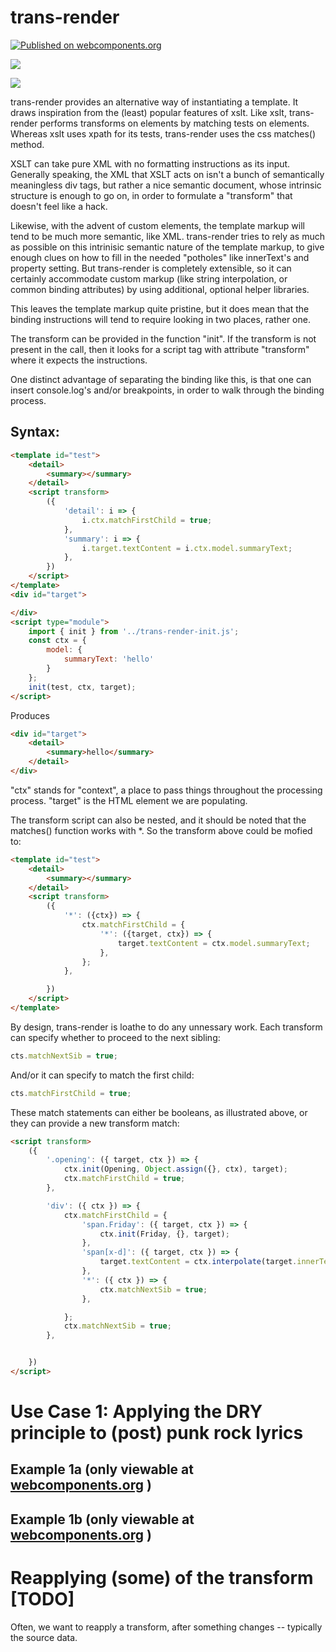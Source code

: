 # trans-render

[![Published on webcomponents.org](https://img.shields.io/badge/webcomponents.org-published-blue.svg)](https://www.webcomponents.org/element/trans-render)

<a href="https://nodei.co/npm/trans-render/"><img src="https://nodei.co/npm/trans-render.png"></a>

<img src="http://img.badgesize.io/https://cdn.jsdelivr.net/npm/trans-render@0.0.12/dist/trans-render-init.min.js?compression=gzip">

trans-render provides an alternative way of instantiating a template.  It draws inspiration from the (least) popular features of xslt.  Like xslt, trans-render performs transforms on elements by matching tests on elements.  Whereas xslt uses xpath for its tests, trans-render uses the css matches() method.

XSLT can take pure XML with no formatting instructions as its input.  Generally speaking, the XML that XSLT acts on isn't a bunch of semantically  meaningless div tags, but rather a nice semantic document, whose intrinsic structure is enough to go on, in order to formulate a "transform" that doesn't feel like a hack.  

Likewise, with the advent of custom elements, the template markup will tend to be much more semantic, like XML. trans-render tries to rely as much as possible on this intrinisic semantic nature of the template markup, to give enough clues on how to fill in the needed "potholes" like innerText's and property setting.  But trans-render is completely extensible, so it can certainly accommodate custom markup (like string interpolation, or common binding attributes) by using additional, optional helper libraries.  

This leaves the template markup quite pristine, but it does mean that the binding instructions will tend to require looking in two places, rather one.

The transform can be provided in the function "init".  If the transform is not present in the call, then it looks for a script tag with attribute "transform" where it expects the instructions.



One distinct advantage of separating the binding like this, is that one can insert console.log's and/or breakpoints, in order to walk through the binding process.

## Syntax:

```html
<template id="test">
    <detail>
        <summary></summary>
    </detail>
    <script transform>
        ({
            'detail': i => {
                i.ctx.matchFirstChild = true;
            },
            'summary': i => {
                i.target.textContent = i.ctx.model.summaryText;
            },
        })
    </script>
</template>
<div id="target">

</div>
<script type="module">
    import { init } from '../trans-render-init.js';
    const ctx = {
        model: {
            summaryText: 'hello'
        }
    };
    init(test, ctx, target);
</script>
```

Produces

```html
<div id="target">
    <detail>
        <summary>hello</summary>
    </detail>
</div>
```

"ctx" stands for "context", a place to pass things throughout the processing process.  "target" is the HTML element we are populating.

The transform script can also be nested, and it should be noted that the matches() function works with *.  So the transform above could be mofied to:

```html
<template id="test">
    <detail>
        <summary></summary>
    </detail>
    <script transform>
        ({
            '*': ({ctx}) => {
                ctx.matchFirstChild = {
                    '*': ({target, ctx}) => {
                        target.textContent = ctx.model.summaryText;
                    },
                };
            },

        })
    </script>
</template>
```

By design, trans-render is loathe to do any unnessary work.  Each transform can specify whether to proceed to the next sibling:

```JavaScript
cts.matchNextSib = true;
```

And/or it can specify to match the first child:

```JavaScript
cts.matchFirstChild = true;
```

These match statements can either be booleans, as illustrated above, or they can provide a new transform match:

```html
<script transform>
    ({
        '.opening': ({ target, ctx }) => {
            ctx.init(Opening, Object.assign({}, ctx), target);
            ctx.matchFirstChild = true;
        },

        'div': ({ ctx }) => {
            ctx.matchFirstChild = {
                'span.Friday': ({ target, ctx }) => {
                    ctx.init(Friday, {}, target);
                },
                'span[x-d]': ({ target, ctx }) => {
                    target.textContent = ctx.interpolate(target.innerText, ctx);
                },
                '*': ({ ctx }) => {
                    ctx.matchNextSib = true;
                },

            };
            ctx.matchNextSib = true;
        },


    })
</script>
```

# Use Case 1:  Applying the DRY principle to (post) punk rock lyrics

## Example 1a (only viewable at [webcomponents.org](https://www.webcomponents.org/element/trans-render) )

<!--
```
<custom-element-demo>
<template>
    <div>
        <a href="https://www.youtube.com/watch?v=2-Lb-JhsaEk" target="_blank">Something's gone wrong again</a>
        <template id="Title">Something's gone wrong again</template>
        <template id="Title2">Something goes wrong again</template>
        <template id="Again">And again</template>
        <template id="Again2">And again, and again, again and something's gone wrong again</template>
        <template id="Again3">And again, and again, again and something goes wrong again</template>
        <template id="Main">
            <div>
                <span>Tried to find my sock</span><br>
                <span>No good, it's lost</span><br>
                <span data-init="Title"></span><br>
                <span>Need a shave</span><br>
                <span>Cut myself, need a new blade</span><br>
                <span data-init="Title"></span>
            </div>
            <div>
                <span data-init="Again"></span><br>
                <span data-init="Again2"></span><br>
                <span data-init="Title"></span>
            </div>
            <div>
                <span>Tried to fry an egg</span><br>
                <span>Broke the yolk, no joke</span><br>
                <span data-init="Title"></span><br>
                <span>Look at my watch, just to tell the time but the hand's come off mine</span><br>
                <span data-init="Title"></span><br>
                <span data-init="Title"></span>
            </div>
            <div>
                <span data-init="Again"></span><br>
                <span data-init="Again2"></span><br>
                <span data-init="Title"></span>
            </div>
            <div>
                <span>Nothing ever happens to people like us</span><br>
                <span>'Cept we miss the bus, something goes wrong again</span><br>
                <span>Need a smoke, use my last fifty P.</span><br>
                <span>But the machine is broke, something's gone wrong again</span>
            </div>
            <div>
                <span data-init="Title2"></span><br>
                <span data-init="Again"></span><br>
                <span data-init="Again3"></span><br>
                <span data-init="Title2"></span>
            </div>
            <div>
                <span data-init="Title2"></span><br>
                <span data-init="Again"></span><br>
                <span data-init="Again3"></span><br>
                <span data-init="Title2"></span>
            </div>
            <div>
                <span>Nothing ever happens to people like us</span><br>
                <span>'Cept we miss the bus, something goes wrong again</span><br>
                <span>Need a smoke, use my last fifty P.</span><br>
                <span>But the machine is broke, something goes wrong again</span>
            </div>
            <div>
                <span data-init="Title2"></span><br>
                <span data-init="Again"></span><br>
                <span data-init="Again3"></span><br>
                <span data-init="Title2"></span>
            </div>
            <div>
                <span>I turned up early in time for our date</span><br>
                <span>But then you turn up late, something goes wrong again</span><br>
                <span>Need a drink, go to the pub</span><br>
                <span>But the bugger's shut, something goes wrong again</span>
            </div>
            <div>
                <span data-init="Title2"></span><br>
                <span data-init="Again"></span><br>
                <span data-init="Again3"></span><br>
                <span>Ah, something goes wrong again</span><br>
                <span data-init="Title2"></span><br>
                <span data-init="Title2"></span>
            </div>
            <style>
                div{
                    padding-top:20px;
                }
            </style>
            <script transform>
                ({
                    '*':({ctx}) =>{
                        ctx.matchNextSib = true;
                        ctx.matchFirstChild = true;
                    },
                    '[data-init]': ({target, ctx}) =>{
                        ctx.init(document.querySelector('#' + target.dataset.init), {}, target);
                    }
                })
            </script>
        </template>
        <div id="target"></div>
        <script type="module">
            import { init } from 'https://cdn.jsdelivr.net/npm/trans-render@0.0.4/trans-render-init.js';
            init(Main, {}, target);
        </script>
    </div>
</template>
</custom-element-demo>
```
-->

## Example 1b (only viewable at [webcomponents.org](https://www.webcomponents.org/element/trans-render) )

<!--
```
<custom-element-demo>
<template>
    <div>
        <a href="https://www.youtube.com/watch?v=ucX9hVCQT_U" target="_blank">Friday I'm in Love</a>
        <template id="Friday">
            It's Friday I'm in love
        </template>
        <template id="Opening">
            <span x-d>I don't care if |.Day1|'s blue</span><br>
            <span x-d>|.Day2|'s gray and |.Day3| too</span><br>
            <span x-d>|.Day4| I don't care about you</span><br>
            <span data-init="Friday"></span>
        </template>

        <template id="Main">
            <div data-init="Opening" class="stanza"></div>
            <div class="stanza">
                <span x-d>|.Day1| you can fall apart</span><br>
                <span x-d>|.Day2| |.Day3| break my heart</span><br>
                <span x-d>Oh, |.Day4| doesn't even start</span><br>
                <span data-init="Friday"></span>
            </div>
            <div class="stanza">
                <span x-d>|.Day6| wait</span><br>
                <span x-d>And |.Day7| always comes too late</span><br>
                <span x-d>But |.Day5| never hesitate</span>
            </div>

            <div class="stanza">
                <span x-d>I don't care if |.Day1|'s black</span><br>
                <span>Tuesday, Wednesday heart attack</span><br>
                <span>Thursday never looking back</span><br>
                <span data-init="Friday"></span>
            </div>
            <div class="stanza">
                <span x-d>|.Day1| you can hold your head</span><br>
                <span x-d>|.Day2|, |.Day3| stay in bed</span><br>
                <span x-d>Or |.Day4| watch the walls instead</span><br>
                <span data-init="Friday"></span>
            </div>
            <div class="stanza">
                <span x-d>|.Day6| wait</span><br>
                <span x-d>And |.Day7| always comes too late</span><br>
                <span x-d>But |.Day5| never hesitate</span>
            </div>
            <div class="stanza">
                <span>Dressed up to the eyes</span><br>
                <span>It's a wonderful surprise</span><br>
                <span>To see your shoes and your spirits rise</span><br>
                <span>Throwing out your frown</span><br>
                <span>And just smiling at the sound</span><br>
                <span>And as sleek as a shriek</span><br>
                <span>Spinning round and round</span><br>
                <span>Always take a big bite</span><br>
                <span>It's such a gorgeous sight</span><br>
                <span>To see you in the middle of the night</span><br>
                <span>You can never get enough</span><br>
                <span>Enough of this stuff</span><br>
                <span x-d>It's |.Day5|</span><br>
                <span>I'm in love</span>
            </div>
            <div data-init="Opening" class="stanza"></div>
            <div class="stanza">
                <span x-d>|.Day1| you can fall apart</span><br>
                <span x-d>|.Day2|, |.Day3| break my heart</span><br>
                <span x-d>|.Day4| doesn't even start</span><br>
                <span data-init="Friday"></span>
            </div>
            <style>
                .stanza{
                padding-top: 20px;
            }
        </style>
            <script transform>
                ({
                    'div': ({ctx}) => {
                        ctx.matchFirstChild = true;
                        ctx.matchNextSib = true;
                    },
                    '*': ({ctx}) => {
                        ctx.matchNextSib = true;
                    },
                    '[x-d]': ({target, ctx}) => {
                        target.textContent = ctx.interpolate(target.innerText, ctx.model);
                    },
                    '[data-init]': ({target, ctx}) =>{
                        ctx.init(ctx.$(target.dataset.init), {
                            model: ctx.model, interpolate: ctx.interpolate, transform: ctx.transform, $: ctx.$
                        }, target);
                        ctx.matchFirstChild = false;
                    },
                })
            </script>
        </template>
        <div id="target"></div>
        <script type="module">
            import { init } from 'https://cdn.jsdelivr.net/npm/trans-render@0.0.4/trans-render-init.js';
            import { interpolate } from 'https://cdn.jsdelivr.net/npm/trans-render@0.0.4/string-interpolate.js';
            init(Main, {
                model:{
                    Day1: 'Monday', Day2: 'Tuesday', Day3: 'Wednesday', Day4: 'Thursday', Day5: 'Friday',
                    Day6: 'Saturday', Day7: 'Sunday',
                },
                interpolate: interpolate,
                $: id => window[id],
            }, target);
        </script>
    </div>
</template>
</custom-element-demo>
```
-->

# Reapplying (some) of the transform [TODO]

Often, we want to reapply a transform, after something changes -- typically the source data.


